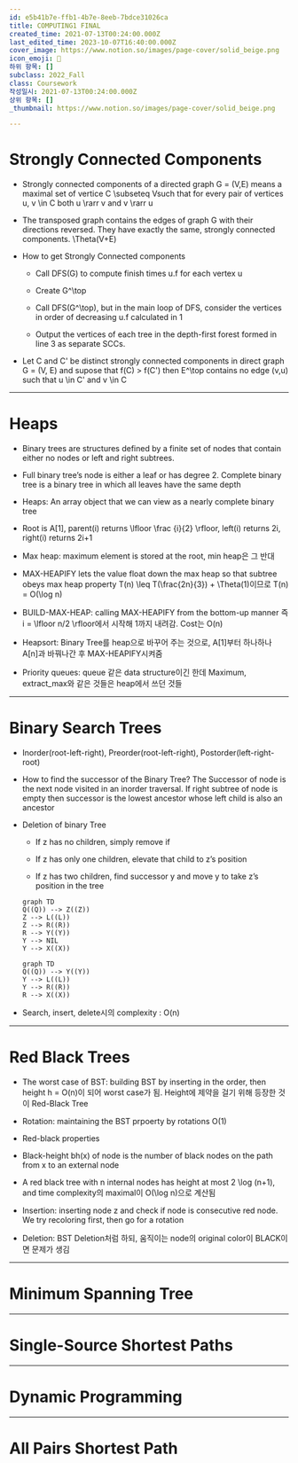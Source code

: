 ```yaml
---
id: e5b41b7e-ffb1-4b7e-8eeb-7bdce31026ca
title: COMPUTING1 FINAL
created_time: 2021-07-13T00:24:00.000Z
last_edited_time: 2023-10-07T16:40:00.000Z
cover_image: https://www.notion.so/images/page-cover/solid_beige.png
icon_emoji: 🧞
하위 항목: []
subclass: 2022_Fall
class: Coursework
작성일시: 2021-07-13T00:24:00.000Z
상위 항목: []
_thumbnail: https://www.notion.so/images/page-cover/solid_beige.png

---
```


# Strongly Connected Components

*   Strongly connected components of a directed graph G = (V,E) means a maximal set of vertice C \subseteq Vsuch that for every pair of vertices u, v \in C both u \rarr v and v \rarr u

*   The transposed graph contains the edges of graph G with their directions reversed. They have exactly the same, strongly connected components. \Theta(V+E)

*   How to get Strongly Connected components

    *   Call DFS(G) to compute finish times u.f for each vertex u

    *   Create G^\top

    *   Call DFS(G^\top), but in the main loop of DFS, consider the vertices in order of decreasing u.f calculated in 1

    *   Output the vertices of each tree in the depth-first forest formed in line 3 as separate SCCs.

*   Let C and C' be distinct strongly connected components in direct graph G = (V, E) and supose that f(C) > f(C') then E^\top contains no edge (v,u) such that u \in C' and v \in C

***

# Heaps

*   Binary trees are structures defined by a finite set of nodes that contain either no nodes or left and right subtrees.

*   Full binary tree’s node is either a leaf or has degree 2. Complete binary tree is a binary tree in which all leaves have the same depth

*   Heaps: An array object that we can view as a nearly complete binary tree

*   Root is A\[1], parent(i) returns \lfloor \frac {i}{2} \rfloor, left(i) returns 2i, right(i) returns 2i+1

*   Max heap: maximum element is stored at the root, min heap은 그 반대

*   MAX-HEAPIFY lets the value float down the max heap so that subtree obeys max heap property T(n) \leq T(\frac{2n}{3}) + \Theta(1)이므로 T(n) = O(\log n)

*   BUILD-MAX-HEAP: calling MAX-HEAPIFY from the bottom-up manner 즉 i = \lfloor n/2 \rfloor에서 시작해 1까지 내려감. Cost는 O(n)

*   Heapsort: Binary Tree를 heap으로 바꾸어 주는 것으로, A\[1]부터 하나하나 A\[n]과 바꿔나간 후 MAX-HEAPIFY시켜줌

*   Priority queues: queue 같은 data structure이긴 한데 Maximum, extract\_max와 같은 것들은 heap에서 쓰던 것들

***

# Binary Search Trees

*   Inorder(root-left-right), Preorder(root-left-right), Postorder(left-right-root)

*   How to find the successor of the Binary Tree? The Successor of node is the next node visited in an inorder traversal.  If right subtree of node is empty then successor is the lowest ancestor whose left child is also an ancestor

*   Deletion of binary Tree

    *   If z has no children, simply remove if

    *   If z has only one children, elevate that child to z’s position

    *   If z has two children, find successor y and move y to take z’s position in the tree

    ```mermaid
    graph TD
    Q((Q)) --> Z((Z))
    Z --> L((L))
    Z --> R((R))
    R --> Y((Y))
    Y --> NIL
    Y --> X((X))
    ```

    ```mermaid
    graph TD
    Q((Q)) --> Y((Y))
    Y --> L((L))
    Y --> R((R))
    R --> X((X))
    ```

*   Search, insert, delete시의 complexity : O(n)

***

# Red Black Trees

*   The worst case of BST: building BST by inserting in the order, then height h = O(n)이 되어 worst case가 됨. Height에 제약을 걸기 위해 등장한 것이 Red-Black Tree

*   Rotation: maintaining the BST prpoerty by rotations O(1)

*   Red-black properties

*   Black-height bh(x) of node is the number of black nodes on the path from x to an external node

*   A red black tree with n internal nodes has height at most 2 \log (n+1), and time complexity의 maximal이 O(\log n)으로 계산됨

*   Insertion: inserting node z and check if node is consecutive red node. We try recoloring first, then go for a rotation

*   Deletion: BST Deletion처럼 하되, 움직이는 node의 original color이 BLACK이면 문제가 생김

***

# Minimum Spanning Tree

***

# Single-Source Shortest Paths

***

# Dynamic Programming

***

# All Pairs Shortest Path
